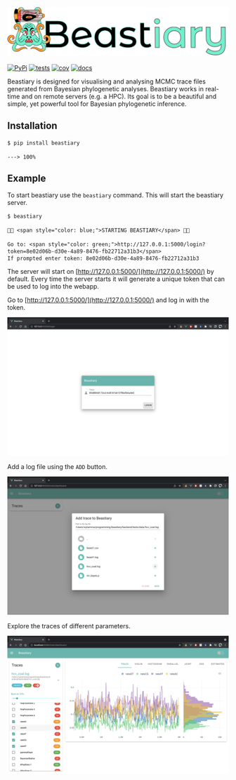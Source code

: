 ![beastiary logo](images/logo.png)


[![PyPi](https://img.shields.io/pypi/v/beastiary.svg)](https://pypi.org/project/beastiary/)
[![tests](https://github.com/Wytamma/beastiary/actions/workflows/test.yml/badge.svg)](https://github.com/Wytamma/beastiary/actions/workflows/test.yml)
[![cov](https://codecov.io/gh/Wytamma/beastiary/branch/master/graph/badge.svg)](https://codecov.io/gh/Wytamma/beastiary)
[![docs](https://github.com/Wytamma/beastiary/actions/workflows/docs.yml/badge.svg)](https://beastiary.wytamma.com/)

Beastiary is designed for visualising and analysing MCMC trace files generated from Bayesian phylogenetic analyses. Beastiary works in real-time and on remote servers (e.g. a HPC). Its goal is to be a beautiful and simple, yet powerful tool for Bayesian phylogenetic inference.

## Installation

<div class="termy">

```console
$ pip install beastiary

---> 100%
```

</div>

## Example
To start beastiary use the `beastiary` command. This will start the beastiary server. 

<div class="termy">

```console
$ beastiary

🐙🐁 <span style="color: blue;">STARTING BEASTIARY</span> 🐁🐙

Go to: <span style="color: green;">http://127.0.0.1:5000/login?token=8e02d06b-d30e-4a89-8476-fb22712a31b3</span>
If prompted enter token: 8e02d06b-d30e-4a89-8476-fb22712a31b3
```

</div>

The server will start on [http://127.0.0.1:5000/](http://127.0.0.1:5000/) by default. Every time the server starts it will generate a unique token that can be used to log into the webapp. 

Go to [http://127.0.0.1:5000/](http://127.0.0.1:5000/) and log in with the token. 

![](images/login_screen_shot.png)

Add a log file using the `ADD` button. 

![](images/add_screen_shot.png)

Explore the traces of different parameters. 

![](images/screen_shot.png)
